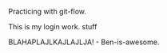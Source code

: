 Practicing with git-flow.

This is my login work.
  stuff





BLAHAPLAJLKAJLAJLJA! - Ben-is-awesome.

